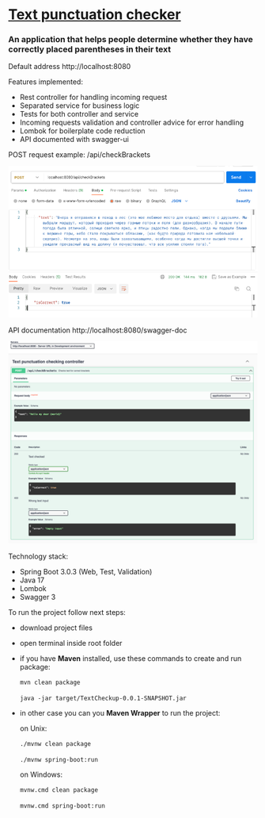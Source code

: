 # <a href='https://github.com/Muryginds/BeatifulCodeContest'>Text punctuation checker</a>

### An application that helps people determine whether they have correctly placed parentheses in their text

Default address http://localhost:8080

Features implemented:

- Rest controller for handling incoming request
- Separated service for business logic
- Tests for both controller and service
- Incoming requests validation and controller advice for error handling
- Lombok for boilerplate code reduction
- API documented with swagger-ui

POST request example: /api/checkBrackets

![img_1.png](img_1.png)

API documentation http://localhost:8080/swagger-doc

![img.png](img.png)

Technology stack:

- Spring Boot 3.0.3 (Web, Test, Validation)
- Java 17
- Lombok
- Swagger 3

To run the project follow next steps:

- download project files
- open terminal inside root folder
- if you have <b>Maven</b> installed, use these commands to create and run package:
    ```agsl
    mvn clean package
  
    java -jar target/TextCheckup-0.0.1-SNAPSHOT.jar
    ```
- in other case you can you <b>Maven Wrapper</b> to run the project:

  on Unix:
  ```agsl
  ./mvnw clean package
  
  ./mvnw spring-boot:run
  ```

  on Windows:
  ```agsl
  mvnw.cmd clean package
  
  mvnw.cmd spring-boot:run
  ```